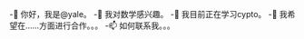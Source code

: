  -👋 你好，我是@yale。
 -👀 我对数学感兴趣。
 -🌱 我目前正在学习cypto。
 -💞️ 我希望在……方面进行合作。。。
 -📫 如何联系我。。。

<!---
yale2023/yale2023是一个✨ 特殊的✨ 因为它的`README.md`（此文件）出现在GitHub配置文件中。
您可以单击预览链接查看更改。
 ---&#62;
